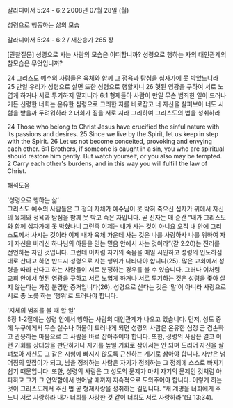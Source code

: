 갈라디아서 5:24 - 6:2 
2008년 07월 28일 (월)

성령으로 행동하는 삶의 모습



갈라디아서 5:24 - 6:2 / 새찬송가 265 장


[관찰질문]
성령으로 사는 사람의 모습은 어떠합니까? 
성령으로 행하는 자의 대인관계의 참모습은 무엇입니까? 

24 그리스도 예수의 사람들은 육체와 함께 그 정욕과 탐심을 십자가에 못 박았느니라 
25 만일 우리가 성령으로 살면 또한 성령으로 행할지니 
26 헛된 영광을 구하여 서로 노엽게 하거나 서로 투기하지 말지니라 
6:1 형제들아 사람이 만일 무슨 범죄한 일이 드러나거든 신령한 너희는 온유한 심령으로 그러한 자를 바로잡고 너 자신을 살펴보아 너도 시험을 받을까 두려워하라 
2 너희가 짐을 서로 지라 그리하여 그리스도의 법을 성취하라 

24 Those who belong to Christ Jesus have crucified the sinful nature with its passions and desires. 
25 Since we live by the Spirit, let us keep in step with the Spirit. 
26 Let us not become conceited, provoking and envying each other. 
6:1 Brothers, if someone is caught in a sin, you who are spiritual should restore him gently. But watch yourself, or you also may be tempted. 
2 Carry each other's burdens, and in this way you will fulfill the law of Christ.

해석도움





'성령으로 행하는 삶'  
그리스도 예수의 사람들은 그 정의 자체가 예수님이 못 박혀 죽으신 십자가 위에서 자신의 육체와 정욕과 탐심을 함께 못 박고 죽은 자입니다. 곧 신자는 매 순간 “내가 그리스도와 함께 십자가에 못 박혔나니 그런즉 이제는 내가 사는 것이 아니요 오직 내 안에 그리스도께서 사시는 것이라 이제 내가 육체 가운데 사는 것은 나를 사랑하사 나를 위하여 자기 자신을 버리신 하나님의 아들을 믿는 믿음 안에서 사는 것이라”(갈 2:20)는 진리를 선언하는 자인 것입니다. 그런데 이처럼 자기의 죽음을 매일 시인하고 성령의 인도하심대로 산다고 하면 반드시 성령으로 사는 행위가 나타나야 합니다(25). 많은 교회에서 성령을 따라 산다고 하는 사람들이 서로 분쟁하는 경우를 볼 수 있습니다. 그러나 이처럼 교회 안에서 헛된 영광을 구하고 서로 노엽게 하거나 서로 투기하는 것은 성령을 좇아 살지 않는다는 가장 분명한 증거입니다(26). 성령으로 산다는 것은 ‘말’이 아니라 사랑으로 서로 종 노릇 하는 ‘행위’로 드러나야 합니다.    

'지체의 범죄를 볼 때 할 일'  
6장 1-2절에는 성령 안에서 행하는 사람의 대인관계가 나오고 있습니다. 먼저, 성도 중에 누구에게서 무슨 실수나 허물이 드러나게 되면 성령의 사람은 온유한 심정 곧 겸손하고 관용하는 마음으로 그 사람을 바로 잡아주어야 합니다. 또한, 성령의 사람은 결코 이런 기회를 상대방을 판단하거나 자기를 높일 기회로 삼아서는 안 되며 도리어 자신을 살펴보아 자신도 그 같은 시험에 빠지지 않도록 근신하는 계기로 삼아야 합니다. 자만은 넘어짐의 앞잡이가 되고, 남을 정죄하는 사람은 자기가 정죄하는 그 정죄에 스스로 빠지기 쉽기 때문입니다. 또한, 성령의 사람은 그 성도의 문제가 마치 자기의 문제인 것처럼 아파하고 그가 그 연약함에서 벗어날 때까지 지속적으로 도와주어야 합니다. 이렇게 하는 것이 그리스도께서 주신 법 곧 형제사랑을 성취하는 길입니다. “새 계명을 너희에게 주노니 서로 사랑하라 내가 너희를 사랑한 것 같이 너희도 서로 사랑하라”(요 13:34).